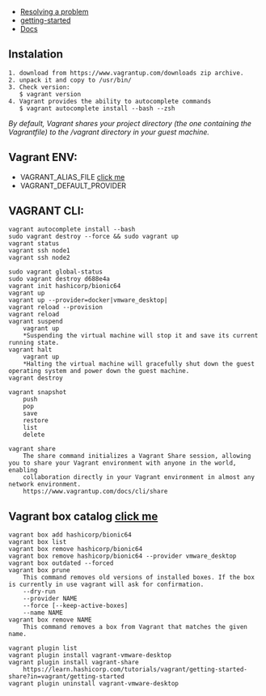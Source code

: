 - [Resolving a problem](https://askubuntu.com/questions/900118/vboxdrv-sh-failed-modprobe-vboxdrv-failed-please-use-dmesg-to-find-out-why)
- [getting-started](https://learn.hashicorp.com/tutorials/vagrant/getting-started-index?in=vagrant/getting-started)
- [Docs](https://www.vagrantup.com/docs/index)
## Instalation
```
1. download from https://www.vagrantup.com/downloads zip archive.
2. unpack it and copy to /usr/bin/
3. Check version:
   $ vagrant version
4. Vagrant provides the ability to autocomplete commands
   $ vagrant autocomplete install --bash --zsh

```

*By default, Vagrant shares your project directory (the one containing the Vagrantfile) to the /vagrant directory in your guest machine.*
## Vagrant ENV:
- VAGRANT_ALIAS_FILE [click me](https://www.vagrantup.com/docs/cli/aliases)
- VAGRANT_DEFAULT_PROVIDER

## VAGRANT CLI:
```
vagrant autocomplete install --bash
sudo vagrant destroy --force && sudo vagrant up
vagrant status
vagrant ssh node1
vagrant ssh node2

sudo vagrant global-status
sudo vagrant destroy d688e4a
vagrant init hashicorp/bionic64
vagrant up
vagrant up --provider=docker|vmware_desktop|
vagrant reload --provision
vagrant reload
vagrant suspend
	vagrant up
	*Suspending the virtual machine will stop it and save its current running state.
vagrant halt
	vagrant up
	*Halting the virtual machine will gracefully shut down the guest operating system and power down the guest machine. 
vagrant destroy

vagrant snapshot
	push
	pop
	save
	restore
	list
	delete

vagrant share
	The share command initializes a Vagrant Share session, allowing you to share your Vagrant environment with anyone in the world, enabling 
	collaboration directly in your Vagrant environment in almost any network environment.
	https://www.vagrantup.com/docs/cli/share
```
## Vagrant box catalog [click me](https://app.vagrantup.com/boxes/search)
```
vagrant box add hashicorp/bionic64
vagrant box list
vagrant box remove hashicorp/bionic64
vagrant box remove hashicorp/bionic64 --provider vmware_desktop
vagrant box outdated --forced
vagrant box prune
	This command removes old versions of installed boxes. If the box is currently in use vagrant will ask for confirmation.
	--dry-run
	--provider NAME
	--force [--keep-active-boxes]
	--name NAME
vagrant box remove NAME
	This command removes a box from Vagrant that matches the given name.

vagrant plugin list
vagrant plugin install vagrant-vmware-desktop
vagrant plugin install vagrant-share
	https://learn.hashicorp.com/tutorials/vagrant/getting-started-share?in=vagrant/getting-started
vagrant plugin uninstall vagrant-vmware-desktop
```
